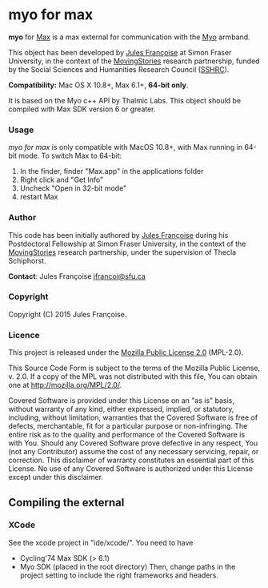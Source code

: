 # myo for max

**myo** for [Max](https://cycling74.com/products/max/) is a max external for communication with the [Myo](http://myo.com/) armband.

This object has been developed by [Jules Françoise](http://julesfrancoise.com/) at Simon Fraser University, in the context of the [MovingStories](http://movingstories.ca/) research partnership, funded by the Social Sciences and Humanities Research Council ([SSHRC](http://www.sshrc-crsh.gc.ca/)).

**Compatibility:** Mac OS X  10.8+, Max 6.1+, **64-bit only**.

It is based on the Myo c++ API by Thalmic Labs.
This object should be compiled with Max SDK version 6 or greater.

### Usage

*myo for max* is only compatible with MacOS 10.8+, with Max running in 64-bit mode. To switch Max to 64-bit:

1. In the finder, finder "Max.app" in the applications folder
2. Right click and "Get Info"
3. Uncheck "Open in 32-bit mode"
4. restart Max

### Author

This code has been initially authored by <a href="http://julesfrancoise.com">Jules Françoise</a> during his Postdoctoral Fellowship at Simon Fraser University, in the context of the [MovingStories](http://movingstories.ca/) research partnership, under the supervision of Thecla Schiphorst.

**Contact**: Jules Françoise <jfrancoi@sfu.ca>

### Copyright

Copyright (C) 2015 Jules Françoise.

### Licence

This project is released under the [Mozilla Public License 2.0](https://www.mozilla.org/en-US/MPL/2.0/) (MPL-2.0).

This Source Code Form is subject to the terms of the Mozilla Public
License, v. 2.0. If a copy of the MPL was not distributed with this
file, You can obtain one at http://mozilla.org/MPL/2.0/.

Covered Software is provided under this License on an "as is" basis, without warranty of any kind, either expressed, implied, or statutory, including, without limitation, warranties that the Covered Software is free of defects, merchantable, fit for a particular purpose or non-infringing. The entire risk as to the quality and performance of the Covered Software is with You. Should any Covered Software prove defective in any respect, You (not any Contributor) assume the cost of any necessary servicing, repair, or correction. This disclaimer of warranty constitutes an essential part of this License. No use of any Covered Software is authorized under this License except under this disclaimer.

## Compiling the external

### XCode

See the xcode project in "ide/xcode/".
You need to have
* Cycling'74 Max SDK (> 6.1)
* Myo SDK (placed in the root directory)
Then, change paths in the project setting to include the right frameworks and headers.
